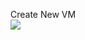Create New VM <br>
<a href="https://portal.azure.com/#create/Microsoft.Template/uri/https://raw.githubusercontent.com/KeeganWalsh/PowerDump/master/Azure/Templates/New-VM/azuredeploy.json" target="_blank">
    <img src="http://azuredeploy.net/deploybutton.png"/>
</a>
